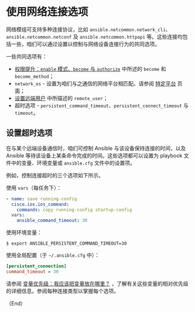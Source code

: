 # 使用网络连接选项


网络模组可支持多种连接协议，比如 `ansible.netcommon.network_cli`、`ansible.netcommon.netconf` 及 `ansible.netcommon.httpapi` 等。这些连接均包括一些，咱们可以通过设置以控制与网络设备连接行为的共同选项。


一些共同选项有：

- [权限提升：`enable` 模式、`become` 与 `authorize`](difference.md#权限提升enable-模式become-与-authorize) 中所述的 `become` 和 `become_method`；
- `network_os` - 设置为咱们与之通信的网络平台相匹配。请参阅 [特定平台](https://docs.ansible.com/ansible/latest/network/user_guide/platform_index.html#platform-options) 页面；
- [设置远端用户](../usage/connection.md#设置远端用户) 中所描述的 `remote_user`；
- 超时选项 - `persistent_command_timeout`、`persistent_connect_timeout` 与 `timeout`。


## 设置超时选项


在与某个远端设备通信时，咱们可控制 Ansible 与该设备保持连接的时间，以及 Ansible 等待该设备上某条命令完成的时间。这些选项都可以设置为 playbook 文件中的变量、环境变量或 `ansible.cfg` 文件中的设置项。

例如，控制连接超时的三个选项如下所示。


使用 `vars`（每任务下）：


```yaml
- name: save running-config
  cisco.ios.ios_command:
    commands: copy running-config startup-config
  vars:
    ansible_command_timeout: 30
```

使用环境变量：

```console
$ export ANSIBLE_PERSISTENT_COMMAND_TIMEOUT=30
```

使用全局配置（于 `~/.ansible.cfg` 中）：

```ini
[persistent_connection]
command_timeout = 30
```

请参阅 [变量优先级：我应该把变量放在哪里？](../usage/playbook/using/vars.md#变量优先级我该把变量放在哪里) ，了解有关这些变量的相对优先级的详细信息。参阅每种连接类型以掌握每个选项。


（End）


